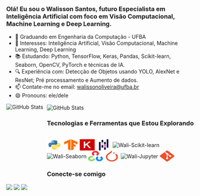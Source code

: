 ### Olá! Eu sou o Walisson Santos, futuro Especialista em Inteligência Artificial com foco em Visão Computacional, Machine Learning e Deep Learning.


- 🤖 Graduando em Engenharia da Computação - UFBA
- 🧠 Interesses: Inteligência Artificial, Visão Computacional, Machine Learning, Deep Learning
- 📚 Estudando: Python, TensorFlow, Keras, Pandas, Scikit-learn, Seaborn, OpenCV, PyTorch e técnicas de IA.
- 🔍 Experiência com: Detecção de Objetos usando YOLO, AlexNet e ResNet; Pré processamento e Aumento de dados. 
- 📫 Contate-me no email: walissonoliveira@ufba.br
- 😄 Pronouns: ele/dele

<p>
  <img 
    align="left" 
    alt="GitHub Stats" 
    height="200" 
    style="padding-right: 10px;" 
    src="https://github-readme-stats.vercel.app/api?username=WaliSantos&show_icons=true&theme=tokyonight&include_all_commits=true&locale=pt-br" />

  <img 
    align="center" 
    alt="GitHub Stats" 
    height="200" 
    src="https://github-readme-stats.vercel.app/api/top-langs/?username=WaliSantos&theme=tokyonight&layout=compact&custom_title=Tecnologias&langs_count=9" 
  />
</p>

### Tecnologias e Ferramentas que Estou Explorando

<div style="display: inline_block"><br>
  <img align="center" alt="Wali-Python" height="30" width="40" src="https://raw.githubusercontent.com/devicons/devicon/master/icons/python/python-original.svg">
  <img align="center" alt="Wali-TensorFlow" height="30" width="40" src="https://raw.githubusercontent.com/devicons/devicon/master/icons/tensorflow/tensorflow-original.svg">
  <img align="center" alt="Wali-Keras" height="30" width="40" src="https://raw.githubusercontent.com/devicons/devicon/master/icons/keras/keras-original.svg">
  <img align="center" alt="Wali-Pandas" height="30" width="40" src="https://raw.githubusercontent.com/devicons/devicon/master/icons/pandas/pandas-original.svg">
  <img align="center" alt="Wali-Scikit-learn" height="30" width="40" src="https://upload.wikimedia.org/wikipedia/commons/0/05/Scikit_learn_logo_small.svg">
  <img align="center" alt="Wali-Seaborn" height="30" width="40" src="https://seaborn.pydata.org/_images/logo-mark-lightbg.svg">
  <img align="center" alt="Wali-OpenCV" height="30" width="40" src="https://raw.githubusercontent.com/devicons/devicon/master/icons/opencv/opencv-original.svg">
  <img align="center" alt="Wali-PyTorch" height="30" width="40" src="https://raw.githubusercontent.com/devicons/devicon/master/icons/pytorch/pytorch-original.svg">
  <img align="center" alt="Wali-Jupyter" height="30" width="40" src="https://cdn.jsdelivr.net/gh/devicons/devicon@latest/icons/jupyter/jupyter-original-wordmark.svg">
  <img align="center" alt="Wali-Git" height="30" width="40" src="https://raw.githubusercontent.com/devicons/devicon/master/icons/git/git-original.svg">
</div>

### Conecte-se comigo
 
<div> 
  <a href="https://www.instagram.com/walcom.x/" target="_blank"><img src="https://img.shields.io/badge/-Instagram-%23E4405F?style=for-the-badge&logo=instagram&logoColor=white" target="_blank"></a>
  <a href = "mailto:walissonsantos.oliveira@gmail.com"><img src="https://img.shields.io/badge/-Gmail-%23333?style=for-the-badge&logo=gmail&logoColor=white" target="_blank"></a>
  <a href="https://www.linkedin.com/in/walisson-santos-100520219" target="_blank"><img src="https://img.shields.io/badge/-LinkedIn-%230077B5?style=for-the-badge&logo=linkedin&logoColor=white" target="_blank"></a> 

</div>

